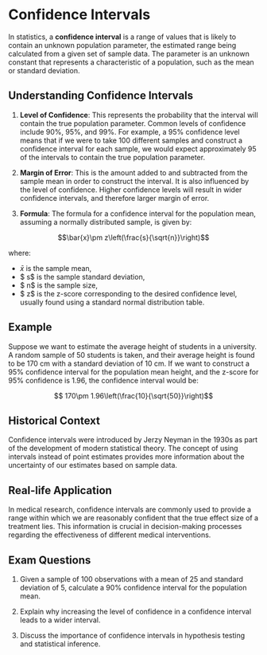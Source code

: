 # Confidence Intervals

In statistics, a **confidence interval** is a range of values that is likely to contain an unknown population parameter, the estimated range being calculated from a given set of sample data. The parameter is an unknown constant that represents a characteristic of a population, such as the mean or standard deviation.

## Understanding Confidence Intervals

1. **Level of Confidence**: This represents the probability that the interval will contain the true population parameter. Common levels of confidence include 90%, 95%, and 99%. For example, a 95% confidence level means that if we were to take 100 different samples and construct a confidence interval for each sample, we would expect approximately 95 of the intervals to contain the true population parameter.

2. **Margin of Error**: This is the amount added to and subtracted from the sample mean in order to construct the interval. It is also influenced by the level of confidence. Higher confidence levels will result in wider confidence intervals, and therefore larger margin of error.

3. **Formula**: The formula for a confidence interval for the population mean, assuming a normally distributed sample, is given by:

$$\bar{x}\pm z\left(\frac{s}{\sqrt{n}}\right)$$

where:
- $\bar{x}$ is the sample mean,
- $ s$ is the sample standard deviation,
- $ n$ is the sample size,
- $ z$ is the z-score corresponding to the desired confidence level, usually found using a standard normal distribution table.

## Example

Suppose we want to estimate the average height of students in a university. A random sample of 50 students is taken, and their average height is found to be 170 cm with a standard deviation of 10 cm. If we want to construct a 95% confidence interval for the population mean height, and the z-score for 95% confidence is 1.96, the confidence interval would be:

$$ 170\pm 1.96\left(\frac{10}{\sqrt{50}}\right)$$

## Historical Context

Confidence intervals were introduced by Jerzy Neyman in the 1930s as part of the development of modern statistical theory. The concept of using intervals instead of point estimates provides more information about the uncertainty of our estimates based on sample data.

## Real-life Application

In medical research, confidence intervals are commonly used to provide a range within which we are reasonably confident that the true effect size of a treatment lies. This information is crucial in decision-making processes regarding the effectiveness of different medical interventions.

## Exam Questions

1. Given a sample of 100 observations with a mean of 25 and standard deviation of 5, calculate a 90% confidence interval for the population mean.
   
2. Explain why increasing the level of confidence in a confidence interval leads to a wider interval.
   
3. Discuss the importance of confidence intervals in hypothesis testing and statistical inference.